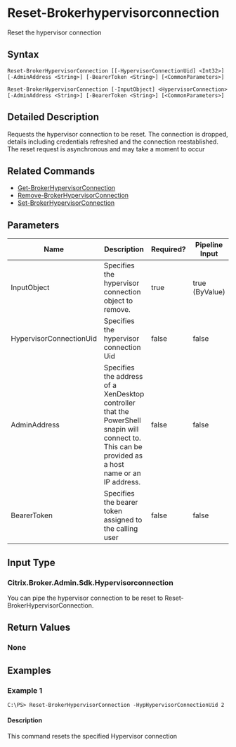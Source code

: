 ﻿
# Reset-Brokerhypervisorconnection
Reset the hypervisor connection
## Syntax
```
Reset-BrokerHypervisorConnection [[-HypervisorConnectionUid] <Int32>] [-AdminAddress <String>] [-BearerToken <String>] [<CommonParameters>]

Reset-BrokerHypervisorConnection [-InputObject] <HypervisorConnection> [-AdminAddress <String>] [-BearerToken <String>] [<CommonParameters>]
```
## Detailed Description
Requests the hypervisor connection to be reset. The connection is dropped, details including credentials refreshed and the connection reestablished. The reset request is asynchronous and may take a moment to occur


## Related Commands

* [Get-BrokerHypervisorConnection](./Get-BrokerHypervisorConnection/)
* [Remove-BrokerHypervisorConnection](./Remove-BrokerHypervisorConnection/)
* [Set-BrokerHypervisorConnection](./Set-BrokerHypervisorConnection/)
## Parameters
| Name   | Description | Required? | Pipeline Input | Default Value |
| --- | --- | --- | --- | --- |
| InputObject | Specifies the hypervisor connection object to remove. | true | true (ByValue) |  |
| HypervisorConnectionUid | Specifies the hypervisor connection Uid | false | false |  |
| AdminAddress | Specifies the address of a XenDesktop controller that the PowerShell snapin will connect to. This can be provided as a host name or an IP address. | false | false | Localhost. Once a value is provided by any cmdlet, this value will become the default. |
| BearerToken | Specifies the bearer token assigned to the calling user | false | false |  |

## Input Type

### Citrix.Broker.Admin.Sdk.Hypervisorconnection
You can pipe the hypervisor connection to be reset to Reset-BrokerHypervisorConnection.
## Return Values

### None

## Examples

### Example 1
```
C:\PS> Reset-BrokerHypervisorConnection -HypHypervisorConnectionUid 2
```
#### Description
This command resets the specified Hypervisor connection

